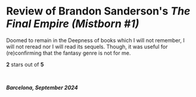 &nbsp;

# Review of Brandon Sanderson's _The Final Empire (Mistborn #1)_

Doomed to remain in the Deepness of books which I will not remember, I will not reread nor I will read its sequels. Though, it was useful for (re)confirming that the fantasy genre is not for me.

**2** stars out of **5**

&nbsp;

***Barcelona, September 2024*** 
